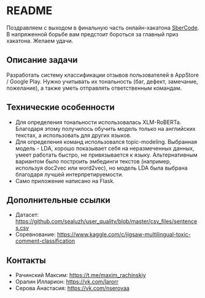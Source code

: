 # README

Поздравляем с выходом в финальную часть онлайн-хакатона [SberCode](https://sbercode.tech/sberbank-online). В напряженной борьбе вам предстоит бороться за главный приз хакатона. Желаем удачи.

## Описание задачи

Разработать систему классификации отзывов пользователей в AppStore / Google Play. Нужно учитывать их тональность (баг, дефект, замечание, пожелание), а также уметь отправлять ответственным командам.

## Технические особенности

* Для определения тональности использовалась XLM-RoBERTa. Благодаря этому получилось обучить модель только на английских текстах, а использовать для других языков. 
* Для определения команд использовался topic-modeling. Выбранная модель - LDA, хорошо показывает себя на неразмеченных данных, умеет работать быстро, не привязывается к языку. Альтернативным вариантом было построить эмбединги текстов (например, используя doc2vec или word2vec), но модель LDA была выбрана благодаря лучшей интерпретируемости.
* Само приложение написано на Flask. 

## Дополнительные ссылки

* Датасет: https://github.com/sealuzh/user_quality/blob/master/csv_files/sentences.csv
* Соревнование: https://www.kaggle.com/c/jigsaw-multilingual-toxic-comment-classification

## Контакты

* Рачинский Максим: https://t.me/maxim_rachinskiy
* Оралин Илларион: https://vk.com/larorr
* Серова Анастасия: https://vk.com/nserovaa
